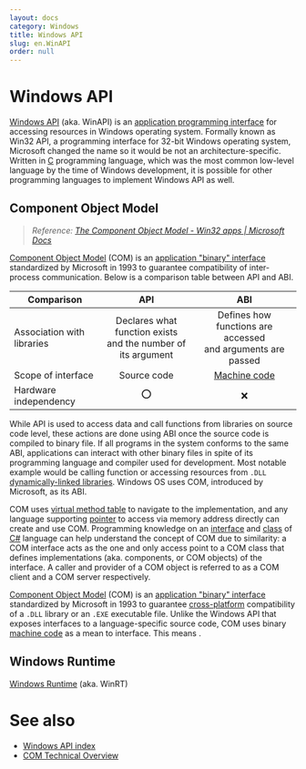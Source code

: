 ```yaml
---
layout: docs
category: Windows
title: Windows API
slug: en.WinAPI
order: null
---
```

# Windows API
[Windows API](https://en.wikipedia.org/wiki/Windows_API) (aka. WinAPI) is an [application programming interface](https://en.wikipedia.org/wiki/API) for accessing resources in Windows operating system. Formally known as Win32 API, a programming interface for 32-bit Windows operating system, Microsoft changed the name so it would be not an architecture-specific. Written in [C](en.C) programming language, which was the most common low-level language by the time of Windows development, it is possible for other programming languages to implement Windows API as well.

## Component Object Model
> *Reference: [The Component Object Model - Win32 apps &#124; Microsoft Docs](https://docs.microsoft.com/en-us/windows/win32/com/the-component-object-model)*

[Component Object Model](https://en.wikipedia.org/wiki/Component_Object_Model) (COM) is an [application "binary" interface](https://en.wikipedia.org/wiki/Application_binary_interface) standardized by Microsoft in 1993 to guarantee compatibility of inter-process communication. Below is a comparison table between API and ABI.

| Comparison                 | API                                                              | ABI                                                             |
|----------------------------|:----------------------------------------------------------------:|:---------------------------------------------------------------:|
| Association with libraries | Declares what function exists<br/>and the number of its argument | Defines how functions are accessed<br/>and arguments are passed |
| Scope of interface         | Source code                                                      | [Machine code](https://en.wikipedia.org/wiki/Machine_code)      |
| Hardware independency      | ⭕                                                               | ❌                                                               |

While API is used to access data and call functions from libraries on source code level, these actions are done using ABI once the source code is compiled to binary file. If all programs in the system conforms to the same ABI, applications can interact with other binary files in spite of its programming language and compiler used for development. Most notable example would be calling function or accessing resources from `.DLL` [dynamically-linked libraries](https://en.wikipedia.org/wiki/Dynamic-link_library). Windows OS uses COM, introduced by Microsoft, as its ABI.

COM uses [virtual method table](https://en.wikipedia.org/wiki/Virtual_method_table) to navigate to the implementation, and any language supporting [pointer](en.C#c-pointer) to access via memory address directly can create and use COM. Programming knowledge on an [interface](en.Csharp#interface) and [class](en.Csharp#c-class) of [C#](en.Csharp) language can help understand the concept of COM due to similarity: a COM interface acts as the one and only access point to a COM class that defines implementations (aka. components, or COM objects) of the interface. A caller and provider of a COM object is referred to as a COM client and a COM server respectively.


[Component Object Model](https://en.wikipedia.org/wiki/Component_Object_Model) (COM) is an [application "binary" interface](https://en.wikipedia.org/wiki/Application_binary_interface) standardized by Microsoft in 1993 to guarantee [cross-platform](https://en.wikipedia.org/wiki/Cross-platform_software) compatibility of a `.DLL` library or an `.EXE` executable file. Unlike the Windows API that exposes interfaces to a language-specific source code, COM uses binary [machine code](https://en.wikipedia.org/wiki/Machine_code) as a mean to interface. This means .

## Windows Runtime
[Windows Runtime](https://en.wikipedia.org/wiki/Windows_Runtime) (aka. WinRT)

# See also
* [Windows API index](https://docs.microsoft.com/en-us/windows/win32/apiindex/windows-api-list)
* [COM Technical Overview](https://docs.microsoft.com/en-us/windows/win32/com/com-technical-overview)
